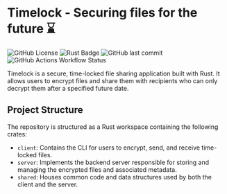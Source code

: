 # Timelock - Securing files for the future ⌛

![GitHub License](https://img.shields.io/github/license/joflucki/timelock)
![Rust Badge](https://img.shields.io/badge/built%20with-Rust-f74c00?logo=rust)
![GitHub last commit](https://img.shields.io/github/last-commit/joflucki/timelock?color=purple)
![GitHub Actions Workflow Status](https://img.shields.io/github/actions/workflow/status/joflucki/timelock/test.yml?label=tests&color=blue)

Timelock is a secure, time-locked file sharing application built with Rust. It allows users to encrypt files and share them with recipients who can only decrypt them after a specified future date.

## Project Structure

The repository is structured as a Rust workspace containing the following crates:

* `client`: Contains the CLI for users to encrypt, send, and receive time-locked files.
* `server`: Implements the backend server responsible for storing and managing the encrypted files and associated metadata.
* `shared`: Houses common code and data structures used by both the client and the server.